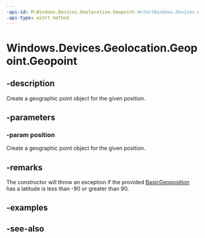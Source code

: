 ----api-id: M:Windows.Devices.Geolocation.Geopoint.#ctor(Windows.Devices.Geolocation.BasicGeoposition)
-api-type: winrt method
---<!-- Method syntaxpublic Geopoint(Windows.Devices.Geolocation.BasicGeoposition position)--># Windows.Devices.Geolocation.Geopoint.Geopoint## -descriptionCreate a geographic point object for the given position.## -parameters### -param positionCreate a geographic point object for the given position.## -remarksThe constructor will throw an exception if the provided [BasicGeoposition](basicgeoposition.md) has a latitude is less than -90 or greater than 90.## -examples## -see-also